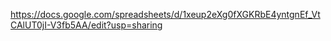 https://docs.google.com/spreadsheets/d/1xeup2eXg0fXGKRbE4yntgnEf_VtCAlUT0jI-V3fb5AA/edit?usp=sharing
